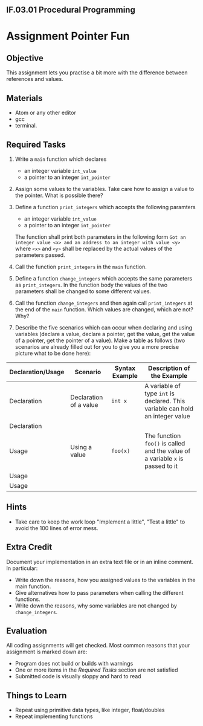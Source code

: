 ## IF.03.01 Procedural Programming
# Assignment Pointer Fun

## Objective
This assignment lets you practise a bit more with the difference between references and values.

## Materials
- Atom or any other editor
- gcc
- terminal.

## Required Tasks
1. Write a `main` function which declares
   - an integer variable `int_value`
   - a pointer to an integer `int_pointer`

3. Assign some values to the variables. Take care how to assign a value to the pointer. What is possible there?

2. Define a function `print_integers` which accepts the following paramters
   - an integer variable `int_value`
   - a pointer to an integer `int_pointer`
   
   The function shall print both parameters in the following form
   `Got an integer value <x> and an address to an integer with value <y>` where `<x>` and `<y>` shall be replaced by the actual values of the parameters passed.
   
4. Call the function `print_integers` in the `main` function.

5. Define a function `change_integers` which accepts the same parameters as `print_integers`. In the function body the values of the two parameters shall be changed to some different values.

6. Call the function `change_integers` and then again call `print_integers` at the end of the `main` function. Which values are changed, which are not? Why?

7. Describe the five scenarios which can occur when declaring and using variables (declare a value, declare a pointer, get the value, get the value of a pointer, get the pointer of a value). Make a table as follows (two scenarios are already filled out for you to give you a more precise picture what to be done here):

| Declaration/Usage | Scenario | Syntax Example | Description of the Example
| --- | --- |--- | --- |
| Declaration | Declaration of a value | `int x` | A variable of type `int` is declared. This variable can hold an integer value |
| Declaration | | | |
| Usage | Using a value | `foo(x)` | The function `foo()` is called and the value of a variable `x` is passed to it |
| Usage | | | |
| Usage | | | |

## Hints
- Take care to keep the work loop "Implement a little", "Test a little" to avoid the 100 lines of error mess.

## Extra Credit
Document your implementation in an extra text file or in an inline comment. In particular:
- Write down the reasons, how you assigned values to the variables in the main function.
- Give alternatives how to pass parameters when calling the different functions.
- Write down the reasons, why some variables are not changed by `change_integers`.

## Evaluation
All coding assignments will get checked. Most common reasons that your assignment is marked down are:

- Program does not build or builds with warnings
- One or more items in the *Required Tasks* section are not satisfied
- Submitted code is visually sloppy and hard to read

## Things to Learn
- Repeat using primitive data types, like integer, float/doubles
- Repeat implementing functions

